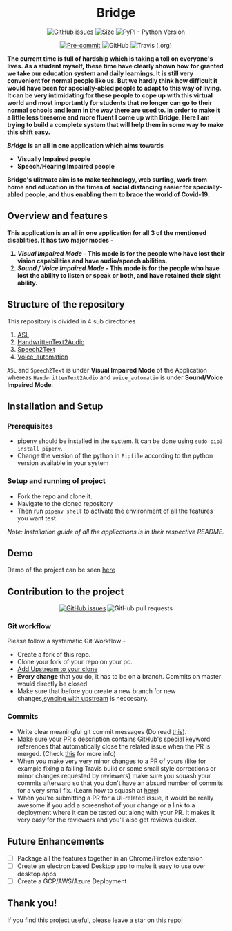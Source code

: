 <div align="center">
<h1>Bridge</h1>

[![GitHub issues](https://img.shields.io/github/issues/shreyagupta30/Bridge?logo=github)](https://github.com/shreyagupta30/Bridge/issues)
![Size](https://github-size-badge.herokuapp.com/shreyagupta30/Bridge.svg) ![PyPI - Python Version](https://img.shields.io/pypi/pyversions/torch)

[![Pre-commit](https://img.shields.io/badge/pre--commit-enabled-brightgreen?logo=pre-commit&logoColor=white)](https://github.com/shreyagupta30/Bridge/blob/master/.pre-commit-config.yaml)
![GitHub](https://img.shields.io/github/license/shreyagupta30/Bridge)
![Travis (.org)](https://img.shields.io/travis/shreyagupta30/Bridge)
</div>

<strong> The current time is full of hardship which is taking a toll on everyone's lives.  As a student myself, these time have clearly shown how for granted we take our education system and daily learnings. It is still very convenient for normal people like us. But we hardly think how difficult it would have been for specially-abled people to adapt to this way of living. It can be very intimidating for these people to cope up with this virtual world and most importantly for students that no longer can go to their normal schools and learn in the way there are used to. In order to make it a little less tiresome and more fluent I come up with **Bridge**. Here I am trying to build a complete system that will help them in some way to make this shift easy.

***Bridge*** is an all in one application which aims towards 

- Visually Impaired people
- Speech/Hearing Impaired people

Bridge's ulitmate aim is to make technology, web surfing, work from home and education in the times of social distancing easier for specially-abled people, and thus enabling them to **brace the world of Covid-19.**

## Overview and features

This application is an all in one application for all 3 of the mentioned disablities. It has two major modes -

1. ***Visual Impaired Mode*** - This mode is for the people who have lost their vision capabilities and have audio/speech abilities. 
2. ***Sound / Voice Impaired Mode*** - This mode is for the people who have lost the ability to listen or speak or both, and have retained their sight ability.</strong>

## Structure of the repository
This repository is divided in 4 sub directories
 1. [ASL](https://github.com/shreyagupta30/Bridge/tree/master/ASL)
 2. [HandwrittenText2Audio](https://github.com/shreyagupta30/Bridge/tree/master/HandwrittenText2Audio)
 4. [Speech2Text](https://github.com/shreyagupta30/Bridge/tree/master/Speech2Text)
 3. [Voice_automation](https://github.com/shreyagupta30/Bridge/tree/master/Voice_automation)

 `ASL` and `Speech2Text` is under **Visual Impaired Mode** of the Application whereas `HandwrittenText2Audio` and `Voice_automatio` is under **Sound/Voice Impaired Mode**.

## Installation and Setup

### Prerequisites
- pipenv should be installed in the system. It can be done using `sudo pip3 install pipenv`.
- Change the version of the python in `Pipfile` according to the python version available in your system

### Setup and running of project

- Fork the repo and clone it.
- Navigate to the cloned repository
- Then run `pipenv shell` to activate the environment of all the features you want test.

*Note: Installation guide of all the applications is in their respective README.*
  
## Demo

Demo of the project can be seen [here](https://drive.google.com/file/d/1UTvfl9ob75-Qc54s41XVQ3Gg-rszm9yN/view?usp=sharing)


## Contribution to the project

<div align="center">

[![GitHub issues](https://img.shields.io/github/issues/shreyagupta30/Bridge?logo=github)](https://github.com/shreyagupta30/Bridge/issues) ![GitHub pull requests](https://img.shields.io/github/issues-pr-raw/shreyagupta30/Bridge?logo=git&logoColor=white)

</div>

### Git workflow

Please follow a systematic Git Workflow -

- Create a fork of this repo.
- Clone your fork of your repo on your pc.
- [Add Upstream to your clone](https://help.github.com/en/github/collaborating-with-issues-and-pull-requests/configuring-a-remote-for-a-fork)
- **Every change** that you do, it has to be on a branch. Commits on master would directly be closed.
- Make sure that before you create a new branch for new changes,[syncing with upstream](https://help.github.com/en/github/collaborating-with-issues-and-pull-requests/syncing-a-fork) is neccesary.

### Commits

- Write clear meaningful git commit messages (Do read [this](http://chris.beams.io/posts/git-commit/)).
- Make sure your PR's description contains GitHub's special keyword references that automatically close the related issue when the PR is merged. (Check [this](https://github.com/blog/1506-closing-issues-via-pull-requests) for more info)
- When you make very very minor changes to a PR of yours (like for example fixing a failing Travis build or some small style corrections or minor changes requested by reviewers) make sure you squash your commits afterward so that you don't have an absurd number of commits for a very small fix. (Learn how to squash at [here](https://davidwalsh.name/squash-commits-git))
- When you're submitting a PR for a UI-related issue, it would be really awesome if you add a screenshot of your change or a link to a deployment where it can be tested out along with your PR. It makes it very easy for the reviewers and you'll also get reviews quicker.

## Future Enhancements
- [ ] Package all the features together in an Chrome/Firefox extension
- [ ] Create an electron based Desktop app to make it easy to use over desktop apps
- [ ] Create a GCP/AWS/Azure Deployment

## Thank you!
If you find this project useful, please leave a star on this repo!
